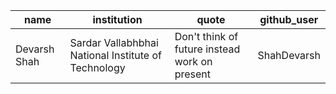 |    name        | institution           | quote  | github_user |
|----------------|-----------------------|--------|-------------|
|  Devarsh Shah  | Sardar Vallabhbhai National Institute of Technology | Don't think of future instead work on present | ShahDevarsh | 

